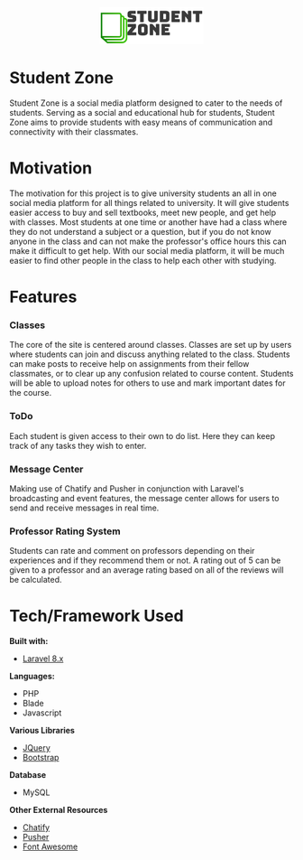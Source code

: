 <p align="center">
  <img src="project/public/images/szlogo.png" alt="SZ Logo"/>
</p>

# Student Zone
Student Zone is a social media platform designed to cater to the needs of students. Serving as a social and educational hub for students, Student Zone aims to provide students with easy means of communication and connectivity with their classmates.
# Motivation
The motivation for this project is to give university students an all in one social media platform for all things related to university. It will give students easier access to buy and sell textbooks, meet new people, and get help with classes. Most students at one time or another have had a class where they do not understand a subject or a question, but if you do not know anyone in the class and can not make the professor's office hours this can make it difficult to get help. With our social media platform, it will be much easier to find other people in the class to help each other with studying. 
# Features
<h3>Classes</h3>
  The core of the site is centered around classes. Classes are set up by users where students can join and discuss anything related to the class. Students can make posts to receive help on assignments from their fellow classmates, or to clear up any confusion related to course content. Students will be able to upload notes for others to use and mark important dates for the course.
<h3>ToDo</h3>
  Each student is given access to their own to do list. Here they can keep track of any tasks they wish to enter.
<h3>Message Center</h3>
  Making use of Chatify and Pusher in conjunction with Laravel's broadcasting and event features, the message center allows for users to send and receive messages in real time.
<h3>Professor Rating System</h3>
  Students can rate and comment on professors depending on their experiences and if they recommend them or not. A rating out of 5 can be given to a professor and an average rating based on all of the reviews will be calculated.

# Tech/Framework Used
<b>Built with:</b>
<ul>
  <li><a href="project/README.md">Laravel 8.x</a></li>
</ul>
<b>Languages:</b>
<ul>
  <li>PHP</li>
  <li>Blade</li>
  <li>Javascript</li>
</ul>
<b>Various Libraries</b>
<ul>
  <li><a href="https://jquery.com/">JQuery</a></li>
  <li><a href="https://getbootstrap.com/">Bootstrap</a></li>
</ul>
<b>Database</b>
<ul>
  <li>MySQL</li>
</ul>
<b>Other External Resources</b>
<ul>
  <li><a href="https://github.com/munafio/chatify/blob/master/README.md">Chatify</a></li>
  <li><a href="https://pusher.com/">Pusher</a></li>
  <li><a href="https://fontawesome.com/">Font Awesome</a></li>
</ul>
